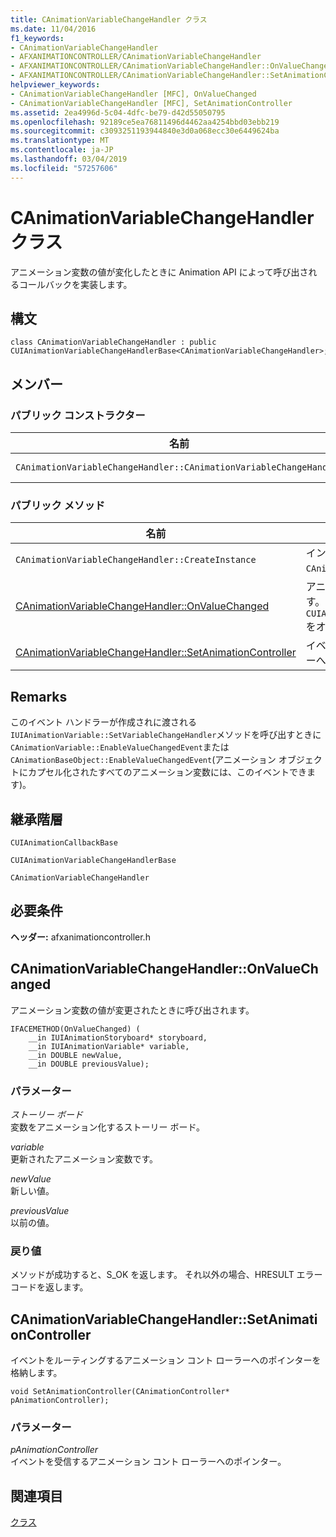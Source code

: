 ```yaml
---
title: CAnimationVariableChangeHandler クラス
ms.date: 11/04/2016
f1_keywords:
- CAnimationVariableChangeHandler
- AFXANIMATIONCONTROLLER/CAnimationVariableChangeHandler
- AFXANIMATIONCONTROLLER/CAnimationVariableChangeHandler::OnValueChanged
- AFXANIMATIONCONTROLLER/CAnimationVariableChangeHandler::SetAnimationController
helpviewer_keywords:
- CAnimationVariableChangeHandler [MFC], OnValueChanged
- CAnimationVariableChangeHandler [MFC], SetAnimationController
ms.assetid: 2ea4996d-5c04-4dfc-be79-d42d55050795
ms.openlocfilehash: 92189ce5ea76811496d4462aa4254bbd03ebb219
ms.sourcegitcommit: c3093251193944840e3d0a068ecc30e6449624ba
ms.translationtype: MT
ms.contentlocale: ja-JP
ms.lasthandoff: 03/04/2019
ms.locfileid: "57257606"
---
```

# <a name="canimationvariablechangehandler-class"></a>CAnimationVariableChangeHandler クラス

アニメーション変数の値が変化したときに Animation API によって呼び出されるコールバックを実装します。

## <a name="syntax"></a>構文

```
class CAnimationVariableChangeHandler : public CUIAnimationVariableChangeHandlerBase<CAnimationVariableChangeHandler>;
```

## <a name="members"></a>メンバー

### <a name="public-constructors"></a>パブリック コンストラクター

|名前|説明|
|----------|-----------------|
|`CAnimationVariableChangeHandler::CAnimationVariableChangeHandler`|`CAnimationVariableChangeHandler` オブジェクトを構築します。|

### <a name="public-methods"></a>パブリック メソッド

|名前|説明|
|----------|-----------------|
|`CAnimationVariableChangeHandler::CreateInstance`|インスタンスを作成します`CAnimationVariableChangeHandler`オブジェクト。|
|[CAnimationVariableChangeHandler::OnValueChanged](#onvaluechanged)|アニメーション変数の値が変更されたときに呼び出されます。 ( `CUIAnimationVariableChangeHandlerBase::OnValueChanged`をオーバーライドします)。|
|[CAnimationVariableChangeHandler::SetAnimationController](#setanimationcontroller)|イベントをルーティングするアニメーション コント ローラーへのポインターを格納します。|

## <a name="remarks"></a>Remarks

このイベント ハンドラーが作成されに渡される`IUIAnimationVariable::SetVariableChangeHandler`メソッドを呼び出すときに`CAnimationVariable::EnableValueChangedEvent`または`CAnimationBaseObject::EnableValueChangedEvent`(アニメーション オブジェクトにカプセル化されたすべてのアニメーション変数には、このイベントできます)。

## <a name="inheritance-hierarchy"></a>継承階層

`CUIAnimationCallbackBase`

`CUIAnimationVariableChangeHandlerBase`

`CAnimationVariableChangeHandler`

## <a name="requirements"></a>必要条件

**ヘッダー:** afxanimationcontroller.h

##  <a name="onvaluechanged"></a>  CAnimationVariableChangeHandler::OnValueChanged

アニメーション変数の値が変更されたときに呼び出されます。

```
IFACEMETHOD(OnValueChanged) (
    __in IUIAnimationStoryboard* storyboard,
    __in IUIAnimationVariable* variable,
    __in DOUBLE newValue,
    __in DOUBLE previousValue);
```

### <a name="parameters"></a>パラメーター

*ストーリー ボード*<br/>
変数をアニメーション化するストーリー ボード。

*variable*<br/>
更新されたアニメーション変数です。

*newValue*<br/>
新しい値。

*previousValue*<br/>
以前の値。

### <a name="return-value"></a>戻り値

メソッドが成功すると、S_OK を返します。 それ以外の場合、HRESULT エラー コードを返します。

##  <a name="setanimationcontroller"></a>  CAnimationVariableChangeHandler::SetAnimationController

イベントをルーティングするアニメーション コント ローラーへのポインターを格納します。

```
void SetAnimationController(CAnimationController* pAnimationController);
```

### <a name="parameters"></a>パラメーター

*pAnimationController*<br/>
イベントを受信するアニメーション コント ローラーへのポインター。

## <a name="see-also"></a>関連項目

[クラス](../../mfc/reference/mfc-classes.md)
